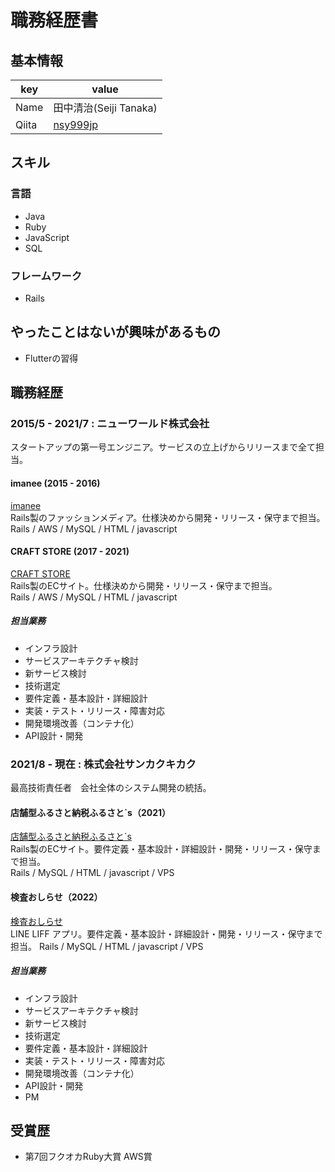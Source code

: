 # 職務経歴書
## 基本情報
|key|value|
|---|-----|
|Name|田中清治(Seiji Tanaka)|
|Qiita|[nsy999jp](http://qiita.com/nsy999jp)|

## スキル
### 言語
- Java
- Ruby
- JavaScript
- SQL

### フレームワーク
- Rails

## やったことはないが興味があるもの
- Flutterの習得

## 職務経歴
### 2015/5 - 2021/7 : ニューワールド株式会社
スタートアップの第一号エンジニア。サービスの立上げからリリースまで全て担当。

#### imanee (2015 - 2016)
[imanee](https://www.value-press.com/pressrelease/141428)  
Rails製のファッションメディア。仕様決めから開発・リリース・保守まで担当。  
Rails / AWS / MySQL / HTML / javascript  

#### CRAFT STORE (2017 - 2021)
[CRAFT STORE](https://www.craft-store.jp/)  
Rails製のECサイト。仕様決めから開発・リリース・保守まで担当。  
Rails / AWS / MySQL / HTML / javascript  

##### 担当業務
- インフラ設計
- サービスアーキテクチャ検討
- 新サービス検討
- 技術選定
- 要件定義・基本設計・詳細設計
- 実装・テスト・リリース・障害対応
- 開発環境改善（コンテナ化）
- API設計・開発

### 2021/8 - 現在 : 株式会社サンカクキカク
最高技術責任者　会社全体のシステム開発の統括。

#### 店舗型ふるさと納税ふるさと`s（2021）
[店舗型ふるさと納税ふるさと`s](https://furusatos.com/tsukubamirai)  
Rails製のECサイト。要件定義・基本設計・詳細設計・開発・リリース・保守まで担当。  
Rails / MySQL / HTML / javascript  / VPS

#### 検査おしらせ（2022）
[検査おしらせ](https://osirase.jp)  
LINE LIFF アプリ。要件定義・基本設計・詳細設計・開発・リリース・保守まで担当。 
Rails / MySQL / HTML / javascript  / VPS

##### 担当業務
- インフラ設計
- サービスアーキテクチャ検討
- 新サービス検討
- 技術選定
- 要件定義・基本設計・詳細設計
- 実装・テスト・リリース・障害対応
- 開発環境改善（コンテナ化）
- API設計・開発
- PM

## 受賞歴
- 第7回フクオカRuby大賞 AWS賞
